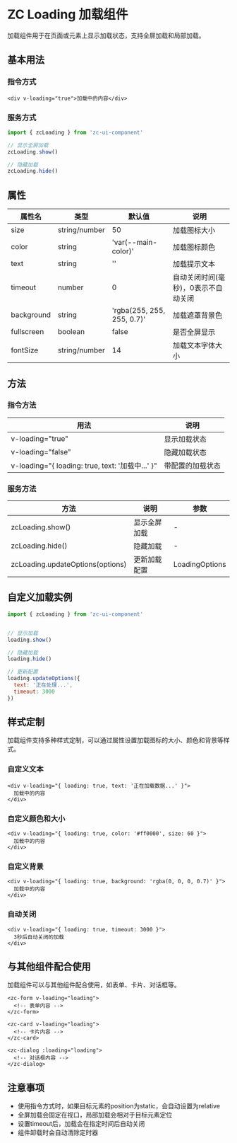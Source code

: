 # ZC Loading 加载组件

加载组件用于在页面或元素上显示加载状态，支持全屏加载和局部加载。

## 基本用法

### 指令方式

```vue
<div v-loading="true">加载中的内容</div>
```

### 服务方式

```js
import { zcLoading } from 'zc-ui-component'

// 显示全屏加载
zcLoading.show()

// 隐藏加载
zcLoading.hide()
```

## 属性

| 属性名 | 类型 | 默认值 | 说明 |
|-------|------|-------|------|
| size | string/number | 50 | 加载图标大小 |
| color | string | 'var(--main-color)' | 加载图标颜色 |
| text | string | '' | 加载提示文本 |
| timeout | number | 0 | 自动关闭时间(毫秒)，0表示不自动关闭 |
| background | string | 'rgba(255, 255, 255, 0.7)' | 加载遮罩背景色 |
| fullscreen | boolean | false | 是否全屏显示 |
| fontSize | string/number | 14 | 加载文本字体大小 |

## 方法

### 指令方法

| 用法 | 说明 |
|------|------|
| v-loading="true" | 显示加载状态 |
| v-loading="false" | 隐藏加载状态 |
| v-loading="{ loading: true, text: '加载中...' }" | 带配置的加载状态 |

### 服务方法

| 方法 | 说明 | 参数 |
|------|------|------|
| zcLoading.show() | 显示全屏加载 | - |
| zcLoading.hide() | 隐藏加载 | - |
| zcLoading.updateOptions(options) | 更新加载配置 | LoadingOptions |

## 自定义加载实例

```js
import { zcLoading } from 'zc-ui-component'


// 显示加载
loading.show()

// 隐藏加载
loading.hide()

// 更新配置
loading.updateOptions({
  text: '正在处理...',
  timeout: 3000
})
```

## 样式定制

加载组件支持多种样式定制，可以通过属性设置加载图标的大小、颜色和背景等样式。

### 自定义文本

```vue
<div v-loading="{ loading: true, text: '正在加载数据...' }">
  加载中的内容
</div>
```

### 自定义颜色和大小

```vue
<div v-loading="{ loading: true, color: '#ff0000', size: 60 }">
  加载中的内容
</div>
```

### 自定义背景

```vue
<div v-loading="{ loading: true, background: 'rgba(0, 0, 0, 0.7)' }">
  加载中的内容
</div>
```

### 自动关闭

```vue
<div v-loading="{ loading: true, timeout: 3000 }">
  3秒后自动关闭的加载
</div>
```

## 与其他组件配合使用

加载组件可以与其他组件配合使用，如表单、卡片、对话框等。

```vue
<zc-form v-loading="loading">
  <!-- 表单内容 -->
</zc-form>

<zc-card v-loading="loading">
  <!-- 卡片内容 -->
</zc-card>

<zc-dialog :loading="loading">
  <!-- 对话框内容 -->
</zc-dialog>
```

## 注意事项

- 使用指令方式时，如果目标元素的position为static，会自动设置为relative
- 全屏加载会固定在视口，局部加载会相对于目标元素定位
- 设置timeout后，加载会在指定时间后自动关闭
- 组件卸载时会自动清除定时器
